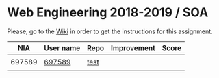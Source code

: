 # Web Engineering 2018-2019 / SOA
Please, go to the [Wiki](https://github.com/UNIZAR-30246-WebEngineering/lab5-soa/wiki) in order to get the instructions for this assignment.

NIA    | User name | Repo | Improvement | Score
-------|-----------|------|-------------|--------
 | | | |
697589 | [697589](https://github.com/697589) |[test](https://github.com/697589/lab5-soa/tree/test) | |
 | | | | 
